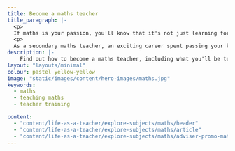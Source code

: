 ```yaml
---
title: Become a maths teacher
title_paragraph: |-
  <p>
  If maths is your passion, you'll know that it's not just learning formulas or solving equations. It's a way of thinking and problem solving that’s important in every walk of life.</p>
  <p>
  As a secondary maths teacher, an exciting career spent passing your knowledge on to the next generation could be for you.</p>
description: |-
    Find out how to become a maths teacher, including what you'll be teaching and what funding is available to help you train.
layout: "layouts/minimal"
colour: pastel yellow-yellow
image: "static/images/content/hero-images/maths.jpg"
keywords:
  - maths
  - teaching maths
  - teacher training

content:
  - "content/life-as-a-teacher/explore-subjects/maths/header"
  - "content/life-as-a-teacher/explore-subjects/maths/article"
  - "content/life-as-a-teacher/explore-subjects/maths/adviser-promo-maths"
---
```

